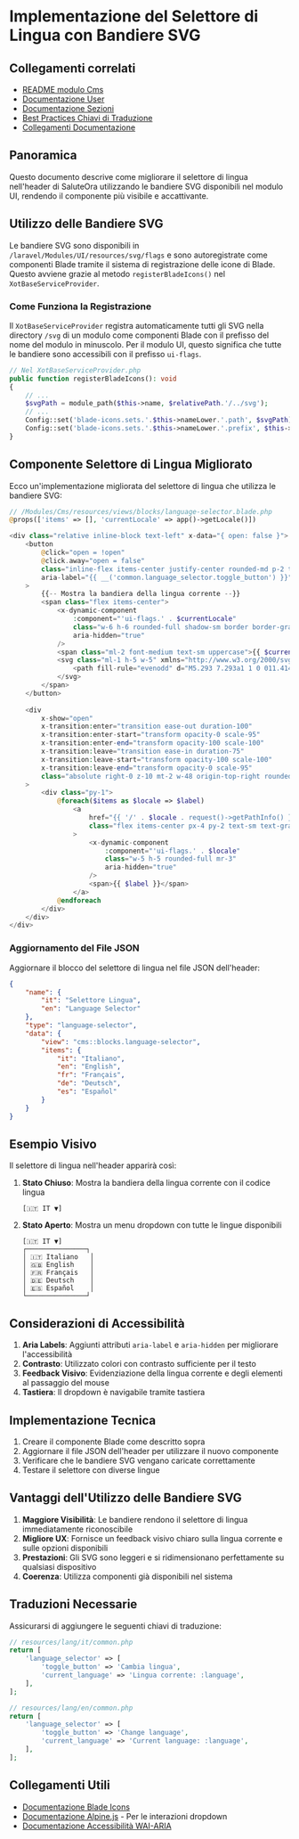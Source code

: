 # Implementazione del Selettore di Lingua con Bandiere SVG

## Collegamenti correlati
- [README modulo Cms](../README.md)
- [Documentazione User](/laravel/Modules/User/docs/HEADER_LANGUAGE_SELECTOR_WITH_FLAGS.md)
- [Documentazione Sezioni](./SECTIONS_STRUCTURE.md)
- [Best Practices Chiavi di Traduzione](/laravel/Modules/Lang/docs/TRANSLATION_KEYS_BEST_PRACTICES.md)
- [Collegamenti Documentazione](/docs/collegamenti-documentazione.md)

## Panoramica

Questo documento descrive come migliorare il selettore di lingua nell'header di SaluteOra utilizzando le bandiere SVG disponibili nel modulo UI, rendendo il componente più visibile e accattivante.

## Utilizzo delle Bandiere SVG

Le bandiere SVG sono disponibili in `/laravel/Modules/UI/resources/svg/flags` e sono autoregistrate come componenti Blade tramite il sistema di registrazione delle icone di Blade. Questo avviene grazie al metodo `registerBladeIcons()` nel `XotBaseServiceProvider`.

### Come Funziona la Registrazione

Il `XotBaseServiceProvider` registra automaticamente tutti gli SVG nella directory `/svg` di un modulo come componenti Blade con il prefisso del nome del modulo in minuscolo. Per il modulo UI, questo significa che tutte le bandiere sono accessibili con il prefisso `ui-flags`.

```php
// Nel XotBaseServiceProvider.php
public function registerBladeIcons(): void
{
    // ...
    $svgPath = module_path($this->name, $relativePath.'/../svg');
    // ...
    Config::set('blade-icons.sets.'.$this->nameLower.'.path', $svgPath);
    Config::set('blade-icons.sets.'.$this->nameLower.'.prefix', $this->nameLower);
}
```

## Componente Selettore di Lingua Migliorato

Ecco un'implementazione migliorata del selettore di lingua che utilizza le bandiere SVG:

```php
// /Modules/Cms/resources/views/blocks/language-selector.blade.php
@props(['items' => [], 'currentLocale' => app()->getLocale()])

<div class="relative inline-block text-left" x-data="{ open: false }">
    <button
        @click="open = !open"
        @click.away="open = false"
        class="inline-flex items-center justify-center rounded-md p-2 text-gray-700 hover:bg-gray-100 hover:text-gray-900 focus:outline-none focus:ring-2 focus:ring-inset focus:ring-primary-500"
        aria-label="{{ __('common.language_selector.toggle_button') }}"
    >
        {{-- Mostra la bandiera della lingua corrente --}}
        <span class="flex items-center">
            <x-dynamic-component 
                :component="'ui-flags.' . $currentLocale" 
                class="w-6 h-6 rounded-full shadow-sm border border-gray-200"
                aria-hidden="true"
            />
            <span class="ml-2 font-medium text-sm uppercase">{{ $currentLocale }}</span>
            <svg class="ml-1 h-5 w-5" xmlns="http://www.w3.org/2000/svg" viewBox="0 0 20 20" fill="currentColor">
                <path fill-rule="evenodd" d="M5.293 7.293a1 1 0 011.414 0L10 10.586l3.293-3.293a1 1 0 111.414 1.414l-4 4a1 1 0 01-1.414 0l-4-4a1 1 0 010-1.414z" clip-rule="evenodd" />
            </svg>
        </span>
    </button>
    
    <div
        x-show="open"
        x-transition:enter="transition ease-out duration-100"
        x-transition:enter-start="transform opacity-0 scale-95"
        x-transition:enter-end="transform opacity-100 scale-100"
        x-transition:leave="transition ease-in duration-75"
        x-transition:leave-start="transform opacity-100 scale-100"
        x-transition:leave-end="transform opacity-0 scale-95"
        class="absolute right-0 z-10 mt-2 w-48 origin-top-right rounded-md bg-white shadow-lg ring-1 ring-black ring-opacity-5 focus:outline-none"
    >
        <div class="py-1">
            @foreach($items as $locale => $label)
                <a
                    href="{{ '/' . $locale . request()->getPathInfo() }}"
                    class="flex items-center px-4 py-2 text-sm text-gray-700 hover:bg-gray-100 {{ $currentLocale === $locale ? 'bg-gray-100' : '' }}"
                >
                    <x-dynamic-component 
                        :component="'ui-flags.' . $locale" 
                        class="w-5 h-5 rounded-full mr-3"
                        aria-hidden="true"
                    />
                    <span>{{ $label }}</span>
                </a>
            @endforeach
        </div>
    </div>
</div>
```

### Aggiornamento del File JSON

Aggiornare il blocco del selettore di lingua nel file JSON dell'header:

```json
{
    "name": {
        "it": "Selettore Lingua",
        "en": "Language Selector"
    },
    "type": "language-selector",
    "data": {
        "view": "cms::blocks.language-selector",
        "items": {
            "it": "Italiano",
            "en": "English",
            "fr": "Français",
            "de": "Deutsch",
            "es": "Español"
        }
    }
}
```

## Esempio Visivo

Il selettore di lingua nell'header apparirà così:

1. **Stato Chiuso**: Mostra la bandiera della lingua corrente con il codice lingua
   ```
   [🇮🇹 IT ▼]
   ```

2. **Stato Aperto**: Mostra un menu dropdown con tutte le lingue disponibili
   ```
   [🇮🇹 IT ▼]
   ┌───────────────┐
   │ 🇮🇹 Italiano   │
   │ 🇬🇧 English    │
   │ 🇫🇷 Français   │
   │ 🇩🇪 Deutsch    │
   │ 🇪🇸 Español    │
   └───────────────┘
   ```

## Considerazioni di Accessibilità

1. **Aria Labels**: Aggiunti attributi `aria-label` e `aria-hidden` per migliorare l'accessibilità
2. **Contrasto**: Utilizzato colori con contrasto sufficiente per il testo
3. **Feedback Visivo**: Evidenziazione della lingua corrente e degli elementi al passaggio del mouse
4. **Tastiera**: Il dropdown è navigabile tramite tastiera

## Implementazione Tecnica

1. Creare il componente Blade come descritto sopra
2. Aggiornare il file JSON dell'header per utilizzare il nuovo componente
3. Verificare che le bandiere SVG vengano caricate correttamente
4. Testare il selettore con diverse lingue

## Vantaggi dell'Utilizzo delle Bandiere SVG

1. **Maggiore Visibilità**: Le bandiere rendono il selettore di lingua immediatamente riconoscibile
2. **Migliore UX**: Fornisce un feedback visivo chiaro sulla lingua corrente e sulle opzioni disponibili
3. **Prestazioni**: Gli SVG sono leggeri e si ridimensionano perfettamente su qualsiasi dispositivo
4. **Coerenza**: Utilizza componenti già disponibili nel sistema

## Traduzioni Necessarie

Assicurarsi di aggiungere le seguenti chiavi di traduzione:

```php
// resources/lang/it/common.php
return [
    'language_selector' => [
        'toggle_button' => 'Cambia lingua',
        'current_language' => 'Lingua corrente: :language',
    ],
];

// resources/lang/en/common.php
return [
    'language_selector' => [
        'toggle_button' => 'Change language',
        'current_language' => 'Current language: :language',
    ],
];
```

## Collegamenti Utili

- [Documentazione Blade Icons](https://github.com/blade-ui-kit/blade-icons)
- [Documentazione Alpine.js](https://alpinejs.dev/) - Per le interazioni dropdown
- [Documentazione Accessibilità WAI-ARIA](https://www.w3.org/WAI/ARIA/apg/patterns/menubutton/)
